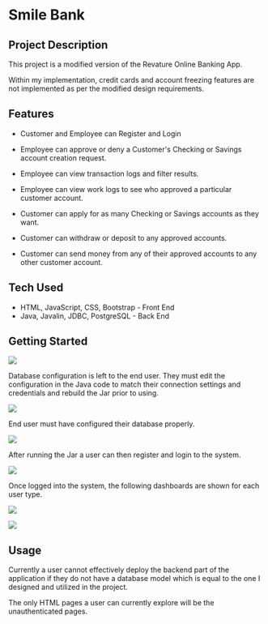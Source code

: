 # Smile Bank

## Project Description

This project is a modified version of the Revature Online Banking App.

Within my implementation, credit cards and account freezing features are not implemented as per the modified design requirements.

## Features

* Customer and Employee can Register and Login

* Employee can approve or deny a Customer's Checking or Savings account creation request.
* Employee can view transaction logs and filter results. 
* Employee can view work logs to see who approved a particular customer account.

* Customer can apply for as many Checking or Savings accounts as they want.
* Customer can withdraw or deposit to any approved accounts.
* Customer can send money from any of their approved accounts to any other customer account.


## Tech Used

* HTML, JavaScript, CSS, Bootstrap - Front End
* Java, Javalin, JDBC, PostgreSQL - Back End

## Getting Started

![](./images/0.jpg)

Database configuration is left to the end user. They must edit the configuration in the Java code to match their connection settings and credentials and rebuild the Jar prior to using.

![](./images/j1.jpg)

End user must have configured their database properly. 

![](./images/db.jpg)

After running the Jar a user can then register and login to the system.

![](./images/1.jpg)

Once logged into the system, the following dashboards are shown for each user type.

![](./images/2.jpg)

![](./images/3.jpg)


## Usage

Currently a user cannot effectively deploy the backend part of the application if they do not have a database model which is equal to the one I designed and utilized in the project.

The only HTML pages a user can currently explore will be the unauthenticated pages.

